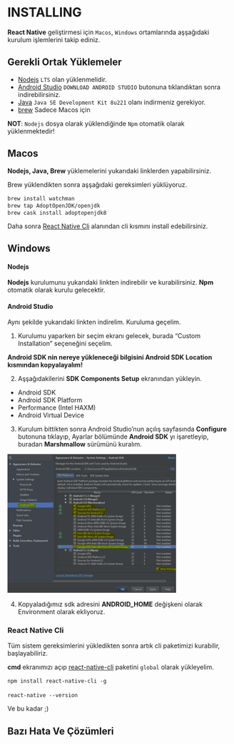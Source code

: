 # INSTALLING

**React Native** geliştirmesi için `Macos`, `Windows` ortamlarında aşşağıdaki kurulum işlemlerini takip ediniz.

## Gerekli Ortak Yüklemeler

* [Nodejs](https://nodejs.org/en/download/) `LTS` olan yüklenmelidir.
* [Android Studio](https://developer.android.com/studio/) `DOWNLOAD ANDROID STUDIO` butonuna tıklandıktan sonra indirebilirsiniz.
* [Java](https://www.oracle.com/technetwork/java/javase/downloads/jdk8-downloads-2133151.html) `Java SE Development Kit 8u221` olanı indirmeniz gerekiyor.
* [brew](https://brew.sh/) Sadece Macos için

**NOT**: `Nodejs` dosya olarak yüklendiğinde `Npm` otomatik olarak yüklenmektedir!

## Macos
**Nodejs, Java, Brew** yüklemelerini yukarıdaki linklerden yapabilirsiniz.

Brew yüklendikten sonra aşşağıdaki gereksimleri yüklüyoruz.

    brew install watchman
    brew tap AdoptOpenJDK/openjdk
    brew cask install adoptopenjdk8

Daha sonra [React Native Cli]() alanından cli kısmını install edebilirsiniz.

## Windows

#### Nodejs
**Nodejs** kurulumunu yukarıdaki linkten indirebilir ve kurabilirsiniz. **Npm** otomatik olarak kurulu gelecektir.

#### Android Studio
Aynı şekilde yukarıdaki linkten indirelim. Kuruluma geçelim.

1) Kurulumu yaparken bir seçim ekranı gelecek, burada “Custom Installation” seçeneğini seçelim.

**Android SDK nin nereye yükleneceği bilgisini Android SDK Location kısmından kopyalayalım!**

2) Aşşağıdakilerini **SDK Components Setup** ekranından yükleyin.

* Android SDK
* Android SDK Platform
* Performance (Intel HAXM)
* Android Virtual Device

3) Kurulum bittikten sonra Android Studio’nun açılış sayfasında **Configure** butonuna tıklayıp, Ayarlar bölümünde **Android SDK** yı işaretleyip, buradan **Marshmallow** sürümünü kuralım.

<img src="images/android_sdk.png" width="75%" />

4) Kopyaladığımız sdk adresini **ANDROID_HOME** değişkeni olarak Environment olarak ekliyoruz.

### React Native Cli
Tüm sistem gereksimlerini yükledikten sonra artık cli paketimizi kurabilir, başlayabiliriz.

**cmd** ekranımızı açıp [react-native-cli](https://github.com/react-native-community/cli) paketini `global` olarak yükleyelim.

``` shell
npm install react-native-cli -g

react-native --version
```

Ve bu kadar ;)

## Bazı Hata Ve Çözümleri
